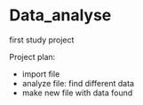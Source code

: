 # Data_analyse
first study project

Project plan:
- import file
- analyze file: find different data
- make new file with data found
